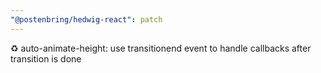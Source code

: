 ```yaml
---
"@postenbring/hedwig-react": patch
---
```


:recycle: auto-animate-height: use transitionend event to handle callbacks after transition is done
